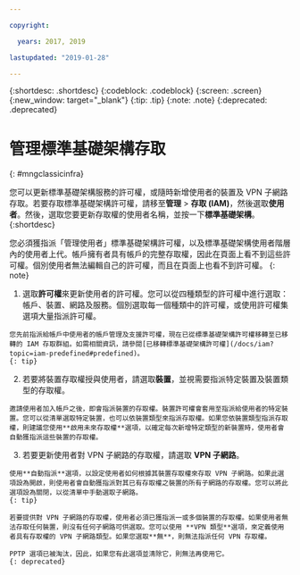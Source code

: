 ```yaml
---

copyright:

  years: 2017, 2019

lastupdated: "2019-01-28"

---
```


{:shortdesc: .shortdesc}
{:codeblock: .codeblock}
{:screen: .screen}
{:new_window: target="_blank"}
{:tip: .tip}
{:note: .note}
{:deprecated: .deprecated}

# 管理標準基礎架構存取
{: #mngclassicinfra}

您可以更新標準基礎架構服務的許可權，或隨時新增使用者的裝置及 VPN 子網路存取。若要存取標準基礎架構許可權，請移至**管理** &gt; **存取 (IAM)**，然後選取**使用者**。然後，選取您要更新存取權的使用者名稱，並按一下**標準基礎架構**。
{:shortdesc}

您必須獲指派「管理使用者」標準基礎架構許可權，以及標準基礎架構使用者階層內的使用者上代。帳戶擁有者具有帳戶的完整存取權，因此在頁面上看不到這些許可權。個別使用者無法編輯自己的許可權，而且在頁面上也看不到許可權。
{: note}

  1. 選取**許可權**來更新使用者的許可權。您可以從四種類型的許可權中進行選取：帳戶、裝置、網路及服務。個別選取每一個種類中的許可權，或使用許可權集選項大量指派許可權。
  
    您先前指派給帳戶中使用者的帳戶管理及支援許可權，現在已從標準基礎架構許可權移轉至已移轉的 IAM 存取群組。如需相關資訊，請參閱[已移轉標準基礎架構許可權](/docs/iam?topic=iam-predefined#predefined)。
    {: tip}
    
  2. 若要將裝置存取權授與使用者，請選取**裝置**，並視需要指派特定裝置及裝置類型的存取權。
  
    邀請使用者加入帳戶之後，即會指派裝置的存取權。裝置許可權會套用至指派給使用者的特定裝置。您可以從清單選取特定裝置，也可以依裝置類型來指派存取權。如果您依裝置類型指派存取權，則建議您使用**啟用未來存取權**選項，以確定每次新增特定類型的新裝置時，使用者會自動獲指派這些裝置的存取權。

  3. 若要更新使用者對 VPN 子網路的存取權，請選取 **VPN 子網路**。 
  
    使用**自動指派**選項，以設定使用者如何根據其裝置存取權來存取 VPN 子網路。如果此選項設為開啟，則使用者會自動獲指派對其已有存取權之裝置的所有子網路的存取權。您可以將此選項設為關閉，以從清單中手動選取子網路。
    {: tip}
  
    若要提供對 VPN 子網路的存取權，使用者必須已獲指派一或多個裝置的存取權。如果使用者無法存取任何裝置，則沒有任何子網路可供選取。您可以使用 **VPN 類型**選項，來定義使用者具有存取權的 VPN 子網路類型。如果您選取**無**，則無法指派任何 VPN 存取權。 
    
    PPTP 選項已被淘汰，因此，如果您有此選項並清除它，則無法再使用它。
    {: deprecated}














